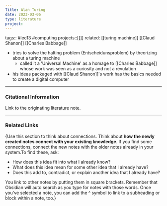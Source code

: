 ```yaml
---
Title: Alan Turing
date: 2023-03-06
type: literature
project:
---
```

tags:: #lec13 #computing 
projects::[[]]
related: [[turing machine]] [[Claud Shanon]] [[Charles Babbage]]

-   tries to solve the halting problem (Entscheidunsproblem) by theorizing about a turing machine
	- called it a 'Universal Machine' as a homage to [[Charles Babbage]] whose work was seen as a curiosity and not a revulation 
- his ideas packaged with [[Claud Shanon]]'s work has the basics needed to create a digital computer 


---
### Citational Information

Link to the originating literature note.

---

### Related Links

{Use this section to think about connections. Think about **how the newly created notes connect with your existing knowledge**. If you find some connections, connect the new notes with the older notes already in your system.To find these, ask:

-   How does this idea fit into what I already know?
-   What does this idea mean for some other idea that I already have?
-   Does this add to, contradict, or explain another idea that I already have?

You link to other notes by putting them in square brackets. Remember that Obsidian will auto search as you type for notes with those words. Once you've selected a note, you can add the ^ symbol to link to a subheading or block within a note, too.}